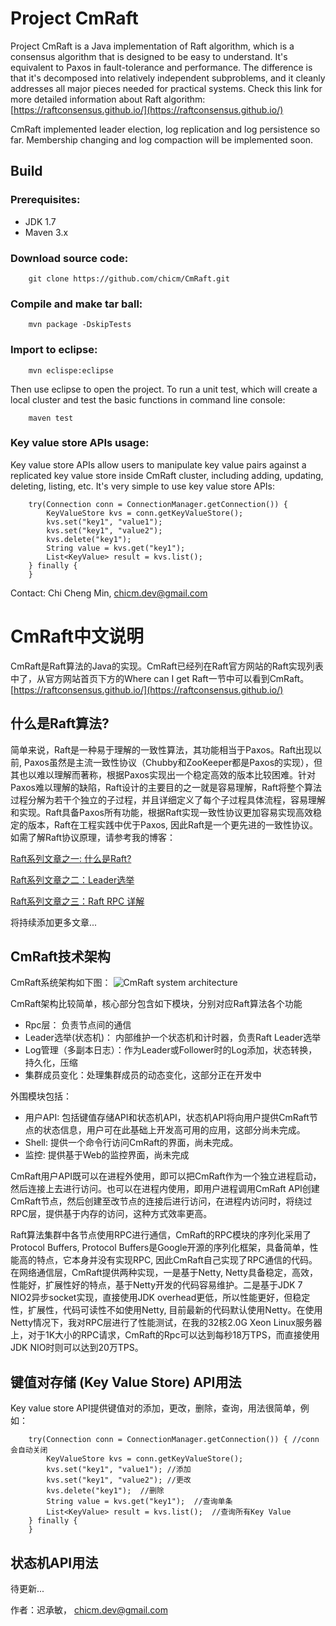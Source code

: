 Project CmRaft 
================

Project CmRaft is a Java implementation of Raft algorithm, which is a consensus algorithm that is designed to be easy to understand. It's equivalent to Paxos in fault-tolerance and performance. The difference is that it's decomposed into relatively independent subproblems, and it cleanly addresses all major pieces needed for practical systems.
Check this link for more detailed information about Raft algorithm: [https://raftconsensus.github.io/](https://raftconsensus.github.io/)

CmRaft implemented leader election, log replication and log persistence so far. Membership changing and log compaction will be implemented soon.

Build 
------

### Prerequisites: 
- JDK 1.7
- Maven 3.x

### Download source code: 
		git clone https://github.com/chicm/CmRaft.git

### Compile and make tar ball: 
		mvn package -DskipTests

### Import to eclipse: 
		mvn eclispe:eclipse
Then use eclipse to open the project. To run a unit test, which will create a local cluster and test the basic functions in command line console:
		
		maven test
### Key value store APIs usage:
Key value store APIs allow users to manipulate key value pairs against a replicated key value store inside CmRaft cluster, including adding, updating, deleting, listing, etc. It's very simple to use key value store APIs:

		try(Connection conn = ConnectionManager.getConnection()) { 
			KeyValueStore kvs = conn.getKeyValueStore();
			kvs.set("key1", "value1"); 
			kvs.set("key1", "value2"); 
			kvs.delete("key1");  
			String value = kvs.get("key1");  
			List<KeyValue> result = kvs.list(); 
		} finally {
		}

Contact: Chi Cheng Min, [chicm.dev@gmail.com](mailto:chicm.dev@gmail.com)

CmRaft中文说明
=============

CmRaft是Raft算法的Java的实现。CmRaft已经列在Raft官方网站的Raft实现列表中了，从官方网站首页下方的Where can I get Raft一节中可以看到CmRaft。
[https://raftconsensus.github.io/](https://raftconsensus.github.io/)

什么是Raft算法?
----------
简单来说，Raft是一种易于理解的一致性算法，其功能相当于Paxos。Raft出现以前, Paxos虽然是主流一致性协议（Chubby和ZooKeeper都是Paxos的实现），但其也以难以理解而著称，根据Paxos实现出一个稳定高效的版本比较困难。针对Paxos难以理解的缺陷，Raft设计的主要目的之一就是容易理解，Raft将整个算法过程分解为若干个独立的子过程，并且详细定义了每个子过程具体流程，容易理解和实现。Raft具备Paxos所有功能，根据Raft实现一致性协议更加容易实现高效稳定的版本，Raft在工程实践中优于Paxos, 因此Raft是一个更先进的一致性协议。
如需了解Raft协议原理，请参考我的博客：

[Raft系列文章之一: 什么是Raft?](http://blog.csdn.net/chicm/article/details/41788773)

[Raft系列文章之二：Leader选举](http://blog.csdn.net/chicm/article/details/41794475)

[Raft系列文章之三：Raft RPC 详解](http://blog.csdn.net/chicm/article/details/41909261)

将持续添加更多文章...

CmRaft技术架构
-------------
CmRaft系统架构如下图：
![CmRaft system architecture](http://d.pcs.baidu.com/thumbnail/18755e30857ce1920bd9240eef85ed9c?fid=1814569568-250528-751384116897336&time=1418029200&sign=FDTAER-DCb740ccc5511e5e8fedcff06b081203-zO9aEQNrLhquByraFlu%2BPxJTUoE%3D&rt=sh&expires=2h&r=264316360&sharesign=unknown&size=c710_u500&quality=100)

CmRaft架构比较简单，核心部分包含如下模块，分别对应Raft算法各个功能

- Rpc层： 负责节点间的通信
- Leader选举(状态机)： 内部维护一个状态机和计时器，负责Raft Leader选举
- Log管理（多副本日志）：作为Leader或Follower时的Log添加，状态转换，持久化，压缩
- 集群成员变化：处理集群成员的动态变化，这部分正在开发中

外围模块包括：

- 用户API: 包括键值存储API和状态机API，状态机API将向用户提供CmRaft节点的状态信息，用户可在此基础上开发高可用的应用，这部分尚未完成。
- Shell: 提供一个命令行访问CmRaft的界面，尚未完成。
- 监控: 提供基于Web的监控界面，尚未完成

CmRaft用户API既可以在进程外使用，即可以把CmRaft作为一个独立进程启动，然后连接上去进行访问。也可以在进程内使用，即用户进程调用CmRaft API创建CmRaft节点，然后创建至改节点的连接后进行访问，在进程内访问时，将绕过RPC层，提供基于内存的访问，这种方式效率更高。

Raft算法集群中各节点使用RPC进行通信，CmRaft的RPC模块的序列化采用了Protocol Buffers, Protocol Buffers是Google开源的序列化框架，具备简单，性能高的特点，它本身并没有实现RPC, 因此CmRaft自己实现了RPC通信的代码。在网络通信层，CmRaft提供两种实现，一是基于Netty, Netty具备稳定，高效，性能好，扩展性好的特点，基于Netty开发的代码容易维护。二是基于JDK 7 NIO2异步socket实现，直接使用JDK overhead更低，所以性能更好，但稳定性，扩展性，代码可读性不如使用Netty, 目前最新的代码默认使用Netty。在使用Netty情况下，我对RPC层进行了性能测试，在我的32核2.0G Xeon Linux服务器上，对于1K大小的RPC请求，CmRaft的Rpc可以达到每秒18万TPS，而直接使用JDK NIO时则可以达到20万TPS。

键值对存储 (Key Value Store) API用法
-----------------------------
Key value store API提供键值对的添加，更改，删除，查询，用法很简单，例如：

		try(Connection conn = ConnectionManager.getConnection()) { //conn会自动关闭
			KeyValueStore kvs = conn.getKeyValueStore();
			kvs.set("key1", "value1"); //添加
			kvs.set("key1", "value2"); //更改
			kvs.delete("key1");  //删除
			String value = kvs.get("key1");  //查询单条	
			List<KeyValue> result = kvs.list();  //查询所有Key Value
		} finally {
		}


状态机API用法
------------
待更新...

作者：迟承敏， [chicm.dev@gmail.com](mailto:chicm.dev@gmail.com)